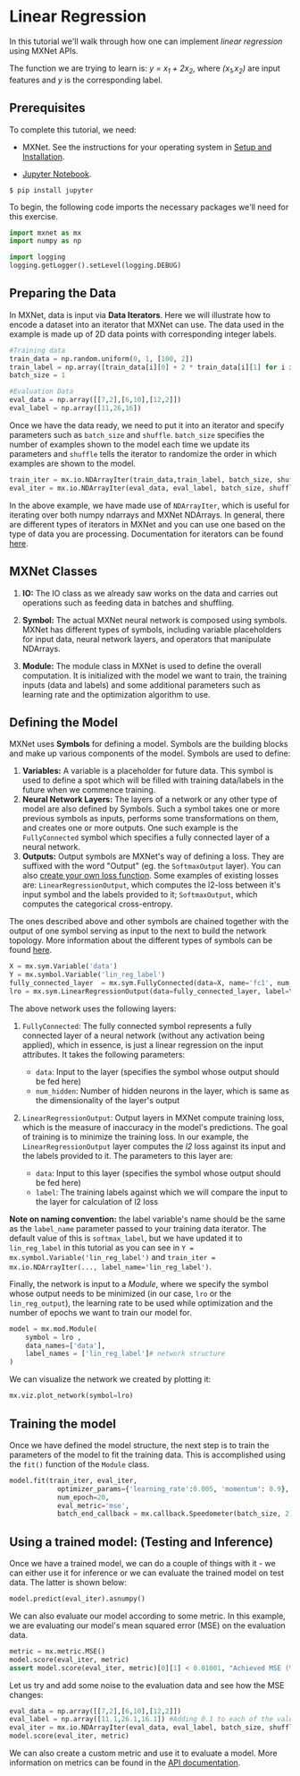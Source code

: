 # Linear Regression

In this tutorial we'll walk through how one can implement *linear regression* using MXNet APIs.

The function we are trying to learn is: *y = x<sub>1</sub>  +  2x<sub>2</sub>*, where *(x<sub>1</sub>,x<sub>2</sub>)* are input features and *y* is the corresponding label.

## Prerequisites

To complete this tutorial, we need:  

- MXNet. See the instructions for your operating system in [Setup and Installation](http://mxnet.io/get_started/install.html).  

- [Jupyter Notebook](http://jupyter.org/index.html).

```
$ pip install jupyter
```

To begin, the following code imports the necessary packages we'll need for this exercise.

```python
import mxnet as mx
import numpy as np

import logging
logging.getLogger().setLevel(logging.DEBUG)
```

## Preparing the Data

In MXNet, data is input via **Data Iterators**. Here we will illustrate
how to encode a dataset into an iterator that MXNet can use. The data used in the example is made up of 2D data points with corresponding integer labels. 

```python
#Training data
train_data = np.random.uniform(0, 1, [100, 2])
train_label = np.array([train_data[i][0] + 2 * train_data[i][1] for i in range(100)])
batch_size = 1

#Evaluation Data
eval_data = np.array([[7,2],[6,10],[12,2]])
eval_label = np.array([11,26,16])
```

Once we have the data ready, we need to put it into an iterator and specify
parameters such as `batch_size` and `shuffle`. `batch_size` specifies the number
of examples shown to the model each time we update its parameters and `shuffle`
tells the iterator to randomize the order in which examples are shown to the model.


```python
train_iter = mx.io.NDArrayIter(train_data,train_label, batch_size, shuffle=True,label_name='lin_reg_label')
eval_iter = mx.io.NDArrayIter(eval_data, eval_label, batch_size, shuffle=False)
```

In the above example, we have made use of `NDArrayIter`, which is useful for iterating
over both numpy ndarrays and MXNet NDArrays. In general, there are different types of iterators in
MXNet and you can use one based on the type of data you are processing.
Documentation for iterators can be found [here](http://mxnet.io/api/python/io.html).

## MXNet Classes

1. **IO:** The IO class as we already saw works on the data and carries out
   operations such as feeding data in batches and shuffling.
   
2. **Symbol:** The actual MXNet neural network is composed using symbols. MXNet has
   different types of symbols, including variable placeholders for input data,
   neural network layers, and operators that manipulate NDArrays.

3. **Module:** The module class in MXNet is used to define the overall computation.
	It is initialized with the model we want to train, the training inputs (data and labels)
	and some additional parameters such as learning rate and the optimization
	algorithm to use.

## Defining the Model

MXNet uses **Symbols** for defining a model. Symbols are the building blocks 
and make up various components of the model. Symbols are used to define:

1. **Variables:** A variable is a placeholder for future data. This symbol is used
   to define a spot which will be filled with training data/labels in the future
   when we commence training.
2. **Neural Network Layers:** The layers of a network or any other type of model are
   also defined by Symbols. Such a symbol takes one or more previous symbols as
   inputs, performs some transformations on them, and creates one or more outputs.
   One such example is the `FullyConnected` symbol which specifies a fully connected
   layer of a neural network.
3. **Outputs:** Output symbols are MXNet's way of defining a loss. They are
   suffixed with the word "Output" (eg. the `SoftmaxOutput` layer). You can also
   [create your own loss function](https://github.com/dmlc/mxnet/blob/master/docs/tutorials/r/CustomLossFunction.md#how-to-use-your-own-loss-function).
   Some examples of existing losses are: `LinearRegressionOutput`, which computes
   the l2-loss between it's input symbol and the labels provided to it;
   `SoftmaxOutput`, which computes the categorical cross-entropy.

The ones described above and other symbols are chained together with the output of
one symbol serving as input to the next to build the network topology. More information
about the different types of symbols can be found [here](http://mxnet.io/api/python/symbol.html).

```python
X = mx.sym.Variable('data')
Y = mx.symbol.Variable('lin_reg_label')
fully_connected_layer  = mx.sym.FullyConnected(data=X, name='fc1', num_hidden = 1)
lro = mx.sym.LinearRegressionOutput(data=fully_connected_layer, label=Y, name="lro")
```

The above network uses the following layers:

1. `FullyConnected`: The fully connected symbol represents a fully connected layer
   of a neural network (without any activation being applied), which in essence,
   is just a linear regression on the input attributes. It takes the following
   parameters:

   - `data`: Input to the layer (specifies the symbol whose output should be fed here)
   - `num_hidden`: Number of hidden neurons in the layer, which is same as the dimensionality
     of the layer's output

2. `LinearRegressionOutput`: Output layers in MXNet compute training loss, which is
	the measure of inaccuracy in the model's predictions. The goal of training is to minimize the
	training loss. In our example, the `LinearRegressionOutput` layer computes the *l2* loss against
	its input and the labels provided to it. The parameters to this layer are:

   - `data`: Input to this layer (specifies the symbol whose output should be fed here)
   - `label`: The training labels against which we will compare the input to the layer for calculation of l2 loss

**Note on naming convention:** the label variable's name should be the same as the
`label_name` parameter passed to your training data iterator. The default value of
this is `softmax_label`, but we have updated it to `lin_reg_label` in this
tutorial as you can see in `Y = mx.symbol.Variable('lin_reg_label')` and
`train_iter = mx.io.NDArrayIter(..., label_name='lin_reg_label')`.

Finally, the network is input to a *Module*, where we specify the symbol
whose output needs to be minimized (in our case, `lro` or the `lin_reg_output`), the
learning rate to be used while optimization and the number of epochs we want to
train our model for.

```python
model = mx.mod.Module(
    symbol = lro ,
    data_names=['data'],
    label_names = ['lin_reg_label']# network structure
)
```

We can visualize the network we created by plotting it:

```python
mx.viz.plot_network(symbol=lro)
```

## Training the model

Once we have defined the model structure, the next step is to train the
parameters of the model to fit the training data. This is accomplished using the
`fit()` function of the `Module` class.

```python
model.fit(train_iter, eval_iter,
            optimizer_params={'learning_rate':0.005, 'momentum': 0.9},
            num_epoch=20,
            eval_metric='mse',
            batch_end_callback = mx.callback.Speedometer(batch_size, 2))	    
```

## Using a trained model: (Testing and Inference)

Once we have a trained model, we can do a couple of things with it - we can either
use it for inference or we can evaluate the trained model on test data. The latter is shown below:

```python
model.predict(eval_iter).asnumpy()
```

We can also evaluate our model according to some metric. In this example, we are
evaluating our model's mean squared error (MSE) on the evaluation data.

```python
metric = mx.metric.MSE()
model.score(eval_iter, metric)
assert model.score(eval_iter, metric)[0][1] < 0.01001, "Achieved MSE (%f) is larger than expected (0.01001)" % model.score(eval_iter, metric)[0][1]
```

Let us try and add some noise to the evaluation data and see how the MSE changes:

```python
eval_data = np.array([[7,2],[6,10],[12,2]])
eval_label = np.array([11.1,26.1,16.1]) #Adding 0.1 to each of the values
eval_iter = mx.io.NDArrayIter(eval_data, eval_label, batch_size, shuffle=False)
model.score(eval_iter, metric)
```

We can also create a custom metric and use it to evaluate a model. More
information on metrics can be found in the [API documentation](http://mxnet.io/api/python/model.html#evaluation-metric-api-reference).

<!-- INSERT SOURCE DOWNLOAD BUTTONS -->

